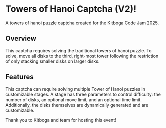 # Towers of Hanoi Captcha (V2)!
A towers of hanoi puzzle captcha created for the Kitboga Code Jam 2025.
## Overview
This captcha requires solving the traditional towers of hanoi puzzle. To solve, move all disks to the third, right-most tower following the restriction of only stacking smaller disks on larger disks.
## Features
This captcha can require solving multiple Tower of Hanoi puzzles in customizable stages. A stage has three parameters to control difficulty: the number of disks, an optional move limit, and an optional time limit. Additionally, the disks themselves are dynamically generated and are customizable. 

Thank you to Kitboga and team for hosting this event!